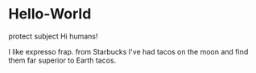 # Hello-World
protect subject
Hi humans!

I like expresso frap. from Starbucks
I've had tacos on the moon and find them far superior to Earth tacos.

